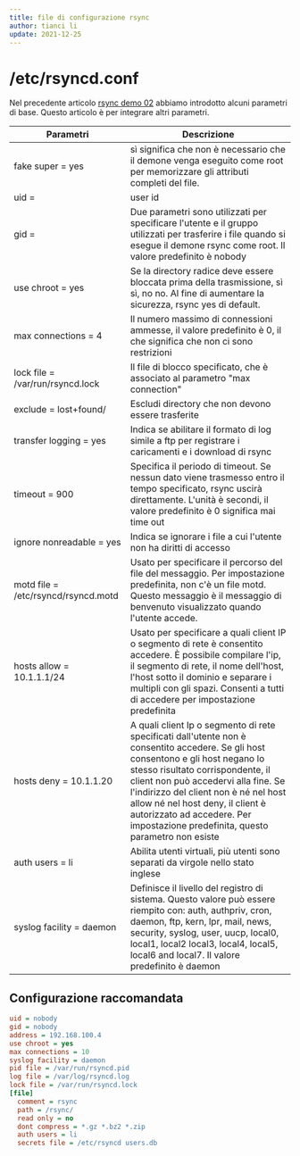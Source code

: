 ```yaml
---
title: file di configurazione rsync
author: tianci li
update: 2021-12-25
---
```


# /etc/rsyncd.conf

Nel precedente articolo [rsync demo 02](03_rsync_demo02.md) abbiamo introdotto alcuni parametri di base. Questo articolo è per integrare altri parametri.

| Parametri                           | Descrizione                                                                                                                                                                                                                                                                                                                                                                    |
| ----------------------------------- | ------------------------------------------------------------------------------------------------------------------------------------------------------------------------------------------------------------------------------------------------------------------------------------------------------------------------------------------------------------------------------ |
| fake super = yes                    | sì significa che non è necessario che il demone venga eseguito come root per memorizzare gli attributi completi del file.                                                                                                                                                                                                                                                      |
| uid =                               | user id                                                                                                                                                                                                                                                                                                                                                                        |
| gid =                               | Due parametri sono utilizzati per specificare l'utente e il gruppo utilizzati per trasferire i file quando si esegue il demone rsync come root. Il valore predefinito è nobody                                                                                                                                                                                                 |
| use chroot = yes                    | Se la directory radice deve essere bloccata prima della trasmissione, sì sì, no no. Al fine di aumentare la sicurezza, rsync yes di default.                                                                                                                                                                                                                                   |
| max connections = 4                 | Il numero massimo di connessioni ammesse, il valore predefinito è 0, il che significa che non ci sono restrizioni                                                                                                                                                                                                                                                              |
| lock file = /var/run/rsyncd.lock    | Il file di blocco specificato, che è associato al parametro "max connection"                                                                                                                                                                                                                                                                                                   |
| exclude = lost+found/               | Escludi directory che non devono essere trasferite                                                                                                                                                                                                                                                                                                                             |
| transfer logging = yes              | Indica se abilitare il formato di log simile a ftp per registrare i caricamenti e i download di rsync                                                                                                                                                                                                                                                                          |
| timeout = 900                       | Specifica il periodo di timeout. Se nessun dato viene trasmesso entro il tempo specificato, rsync uscirà direttamente. L'unità è secondi, il valore predefinito è 0 significa mai time out                                                                                                                                                                                     |
| ignore nonreadable = yes            | Indica se ignorare i file a cui l'utente non ha diritti di accesso                                                                                                                                                                                                                                                                                                             |
| motd file = /etc/rsyncd/rsyncd.motd | Usato per specificare il percorso del file del messaggio. Per impostazione predefinita, non c'è un file motd. Questo messaggio è il messaggio di benvenuto visualizzato quando l'utente accede.                                                                                                                                                                                |
| hosts allow = 10.1.1.1/24           | Usato per specificare a quali client IP o segmento di rete è consentito accedere. È possibile compilare l'ip, il segmento di rete, il nome dell'host, l'host sotto il dominio e separare i multipli con gli spazi. Consenti a tutti di accedere per impostazione predefinita                                                                                                   |
| hosts deny = 10.1.1.20              | A quali client Ip o segmento di rete specificati dall'utente non è consentito accedere. Se gli host consentono e gli host negano lo stesso risultato corrispondente, il client non può accedervi alla fine. Se l'indirizzo del client non è né nel host allow né nel host deny, il client è autorizzato ad accedere. Per impostazione predefinita, questo parametro non esiste |
| auth users = li                     | Abilita utenti virtuali, più utenti sono separati da virgole nello stato inglese                                                                                                                                                                                                                                                                                               |
| syslog facility = daemon            | Definisce il livello del registro di sistema. Questo valore può essere riempito con: auth, authpriv, cron, daemon, ftp, kern, lpr, mail, news, security, syslog, user, uucp, local0, local1, local2 local3, local4, local5, local6 and local7. Il valore predefinito è daemon                                                                                                  |

## Configurazione raccomandata

```ini title="/etc/rsyncd.conf"
uid = nobody
gid = nobody
address = 192.168.100.4
use chroot = yes
max connections = 10
syslog facility = daemon
pid file = /var/run/rsyncd.pid
log file = /var/log/rsyncd.log
lock file = /var/run/rsyncd.lock
[file]
  comment = rsync
  path = /rsync/
  read only = no
  dont compress = *.gz *.bz2 *.zip
  auth users = li
  secrets file = /etc/rsyncd users.db
```
